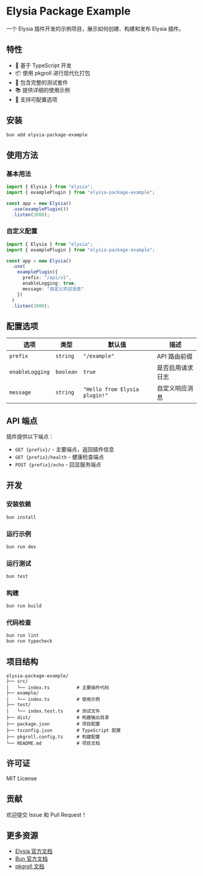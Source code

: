 # Elysia Package Example

一个 Elysia 插件开发的示例项目，展示如何创建、构建和发布 Elysia 插件。

## 特性

- 🚀 基于 TypeScript 开发
- 📦 使用 pkgroll 进行现代化打包
- 🧪 包含完整的测试套件
- 📚 提供详细的使用示例
- 🔧 支持可配置选项

## 安装

```bash
bun add elysia-package-example
```

## 使用方法

### 基本用法

```typescript
import { Elysia } from "elysia";
import { examplePlugin } from "elysia-package-example";

const app = new Elysia()
  .use(examplePlugin())
  .listen(3000);
```

### 自定义配置

```typescript
import { Elysia } from "elysia";
import { examplePlugin } from "elysia-package-example";

const app = new Elysia()
  .use(
    examplePlugin({
      prefix: "/api/v1",
      enableLogging: true,
      message: "自定义欢迎消息"
    })
  )
  .listen(3000);
```

## 配置选项

| 选项 | 类型 | 默认值 | 描述 |
|------|------|--------|------|
| `prefix` | `string` | `"/example"` | API 路由前缀 |
| `enableLogging` | `boolean` | `true` | 是否启用请求日志 |
| `message` | `string` | `"Hello from Elysia plugin!"` | 自定义响应消息 |

## API 端点

插件提供以下端点：

- `GET {prefix}/` - 主要端点，返回插件信息
- `GET {prefix}/health` - 健康检查端点
- `POST {prefix}/echo` - 回显服务端点

## 开发

### 安装依赖

```bash
bun install
```

### 运行示例

```bash
bun run dev
```

### 运行测试

```bash
bun test
```

### 构建

```bash
bun run build
```

### 代码检查

```bash
bun run lint
bun run typecheck
```

## 项目结构

```
elysia-package-example/
├── src/
│   └── index.ts          # 主要插件代码
├── example/
│   └── index.ts          # 使用示例
├── test/
│   └── index.test.ts     # 测试文件
├── dist/                 # 构建输出目录
├── package.json          # 项目配置
├── tsconfig.json         # TypeScript 配置
├── pkgroll.config.ts     # 构建配置
└── README.md             # 项目文档
```

## 许可证

MIT License

## 贡献

欢迎提交 Issue 和 Pull Request！

## 更多资源

- [Elysia 官方文档](https://elysiajs.com/)
- [Bun 官方文档](https://bun.sh/)
- [pkgroll 文档](https://github.com/privatenumber/pkgroll)